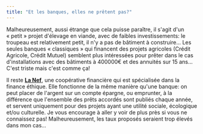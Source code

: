 ```yaml
---
title: "Et les banques, elles ne prêtent pas?"
---
```


Malheureusement, aussi étrange que cela puisse paraître, il s'agit d'un
« petit » projet d'élevage en viande, avec de faibles investissements: le
troupeau est relativement petit, il n'y a pas de bâtiment à construire... Les
seules banques « classiques » qui financent des projets agricoles (Crédit
Agricole, Crédit Mutuel) semblent plus intéressées pour prêter dans le cas
d'installations avec des bâtiments à 400000€ et des annuités sur 15 ans...
C'est triste mais c'est comme ça!

Il reste [**La Nef**](https://www.lanef.com), une coopérative financière qui
est spécialisée dans la finance éthique. Elle fonctionne de la même manière
qu'une banque: on peut placer de l'argent sur un compte épargne, ou emprunter,
à la différence que l'ensemble des prêts accordés sont publiés chaque année, et
servent uniquement pour des projets ayant une utilité sociale, écologique et/ou
culturelle. Je vous encourage à aller y voir de plus près si vous ne connaissez
pas! Malheureusement, les taux proposés seraient trop élevés dans mon cas...
